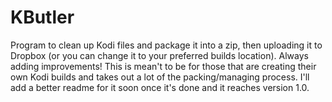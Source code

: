 # KButler

Program to clean up Kodi files and package it into a zip, then uploading it to Dropbox (or you can change it to your preferred builds location). Always adding improvements! This is mean't to be for those that are creating their own Kodi builds and takes out a lot of the packing/managing process. I'll add a better readme for it soon once it's done and it reaches version 1.0.
